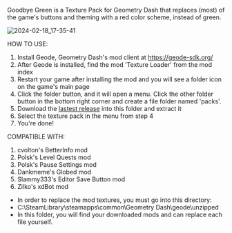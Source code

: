 Goodbye Green is a Texture Pack for Geometry Dash that replaces (most) of the game's buttons and theming with a red color scheme, instead of green.

![2024-02-18_17-35-41](https://github.com/notSuperlol/goodbyegreen/assets/93556337/b8f56c1e-44a5-4504-a4ad-31608f32b3bc)

HOW TO USE:
1. Install Geode, Geometry Dash's mod client at https://geode-sdk.org/
2. After Geode is installed, find the mod 'Texture Loader' from the mod index
3. Restart your game after installing the mod and you will see a folder icon on the game's main page
4. Click the folder button, and it will open a menu. Click the other folder button in the bottom right corner and create a file folder named 'packs'.
5. Download the [lastest release](https://github.com/notSuperlol/goodbyegreen/releases) into this folder and extract it
6. Select the texture pack in the menu from step 4
7. You're done!

COMPATIBLE WITH:
1. cvolton's BetterInfo mod
2. Polsk's Level Quests mod
3. Polsk's Pause Settings mod
4. Dankmeme's Globed mod
5. Slammy333's Editor Save Button mod
6. Zilko's xdBot mod

- In order to replace the mod textures, you must go into this directory:
- C:\SteamLibrary\steamapps\common\Geometry Dash\geode\unzipped
- In this folder, you will find your downloaded mods and can replace each file yourself.
